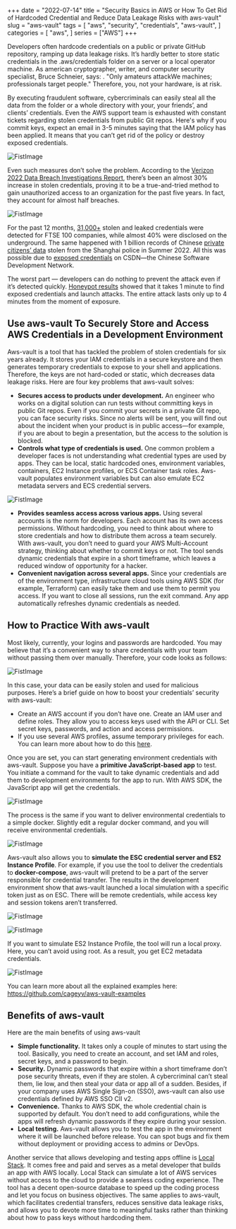 +++
date = "2022-07-14"
title = "Security Basics in AWS or How To Get Rid of Hardcoded Credential and Reduce Data Leakage Risks with aws-vault"
slug = "aws-vault"
tags = [
    "aws",
    "security",
    "credentials",
    "aws-vault",
]
categories = [
    "aws",
]
series = ["AWS"]
+++

Developers often hardcode credentials on a public or private GitHub repository, ramping up data leakage risks. It’s hardly better to store static credentials in the .aws/credentials folder on a server or a local operator machine. As american cryptographer, writer, and computer security specialist, Bruce Schneier, says:  . "Only amateurs attackWe machines; professionals target people." Therefore, you, not your hardware, is at risk. 

By executing fraudulent software, cybercriminals can easily steal all the data from the folder or a whole directory with your, your friends’, and clients’ credentials. Even the AWS support team is exhausted with constant tickets regarding stolen credentials from public Git repos. Here's why if you commit keys, expect an email in 3-5 minutes saying that the IAM policy has been applied. It means that you can’t get rid of the policy or destroy exposed credentials. 

![FistImage](/images/posts/aws_vault/1.webp)

Even such measures don’t solve the problem. According to the [Verizon 2022 Data Breach Investigations Report](https://www.techtarget.com/searchsecurity/news/252520686/Verizon-DBIR-Stolen-credentials-led-to-nearly-50-of-attacks), there’s been an almost 30% increase in stolen credentials, proving it to be a true-and-tried method to gain unauthorized access to an organization for the past five years. In fact, they account for almost half breaches.

![FistImage](/images/posts/aws_vault/2.webp)

For the past 12 months, [31,000+](https://outpost24.com/blog/FTSE-100-compromised-credential-study-2022) stolen and leaked credentials were detected for FTSE 100 companies, while almost 40% were disclosed on the underground. The same happened with 1 billion records of Chinese [private citizens’ data](https://www.reuters.com/world/china/hacker-claims-have-stolen-1-bln-records-chinese-citizens-police-2022-07-04/) stolen from the Shanghai police in Summer 2022. All this was possible due to [exposed credentials](https://twitter.com/cz_binance/status/1543905416748359680) on CSDN—the Chinese Software Development Network. 

The worst part — developers can do nothing to prevent the attack even if it’s detected quickly. [Honeypot results](https://www.comparitech.com/blog/information-security/github-honeypot/) showed that it takes 1 minute to find exposed credentials and launch attacks. The entire attack lasts only up to 4 minutes from the moment of exposure.

## Use aws-vault To Securely Store and Access AWS Credentials in a Development Environment 

Aws-vault is a tool that has tackled the problem of stolen credentials for six years already. It stores your IAM credentials in a secure keystore and then generates temporary credentials to expose to your shell and applications. Therefore, the keys are not hard-coded or static, which decreases data leakage risks. Here are four key problems that aws-vault solves:

- **Secures access to products under development.** An engineer who works on a digital solution can run tests without committing keys in public Git repos. Even if you commit your secrets in a private Git repo, you can face security risks. Since no alerts will be sent, you will find out about the incident when your product is in public access—for example, if you are about to begin a presentation, but the access to the solution is blocked.
- **Controls what type of credentials is used.** One common problem a developer faces is not understanding what credential types are used by apps. They can be local, static hardcoded ones, environment variables, containers, EC2 Instance profiles, or ECS Container task roles. Aws-vault populates environment variables but can also emulate EC2 metadata servers and ECS credential servers. 

![FistImage](/images/posts/aws_vault/3.webp)

- **Provides seamless access across various apps.** Using several accounts is the norm for developers. Each account has its own access permissions. Without hardcoding, you need to think about where to store credentials and how to distribute them across a team securely. With aws-vault, you don’t need to guard your AWS Multi-Account strategy, thinking about whether to commit keys or not. The tool sends dynamic credentials that expire in a short timeframe, which leaves a reduced window of opportunity for a hacker.
- **Convenient navigation across several apps.** Since your credentials are of the environment type, infrastructure cloud tools using AWS SDK (for example, Terraform) can easily take them and use them to permit you access. If you want to close all sessions, run the exit command. Any app automatically refreshes dynamic credentials as needed. 

## How to Practice With aws-vault

Most likely, currently, your logins and passwords are hardcoded. You may believe that it’s a convenient way to share credentials with your team without passing them over manually. Therefore, your code looks as follows:

![FistImage](/images/posts/aws_vault/4.webp)

In this case, your data can be easily stolen and used for malicious purposes. Here’s a brief guide on how to boost your credentials’ security with aws-vault:
- Create an AWS account if you don’t have one. Create an IAM user and define roles. They allow you to access keys used with the API or CLI. Set secret keys, passwords, and action and access permissions.
- If you use several AWS profiles, assume temporary privileges for each. You can learn more about how to do this [here](https://github.com/99designs/aws-vault/blob/master/USAGE.md#using-multiple-profiles). 

Once you are set, you can start generating environment credentials with aws-vault. Suppose you have a **primitive JavaScript-based app** to test. You initiate a command for the vault to take dynamic credentials and add them to development environments for the app to run. With AWS SDK, the JavaScript app will get the credentials. 

![FistImage](/images/posts/aws_vault/5.webp)

The process is the same if you want to deliver environmental credentials to a simple docker. Slightly edit a regular docker command, and you will receive environmental credentials.

![FistImage](/images/posts/aws_vault/6.webp)

Aws-vault also allows you to **simulate the ESC credential server and ES2 Instance Profile**. For example, if you use the tool to deliver the credentials to **docker-compose**, aws-vault will pretend to be a part of the server responsible for credential transfer. The results in the development environment show that aws-vault launched a local simulation with a specific token just as on ESC. There will be remote credentials, while access key and session tokens aren’t transferred. 

![FistImage](/images/posts/aws_vault/7.webp)

![FistImage](/images/posts/aws_vault/8.webp)

If you want to simulate ES2 Instance Profile, the tool will run a local proxy. Here, you can’t avoid using root. As a result, you get EC2 metadata credentials. 

![FistImage](/images/posts/aws_vault/9.webp)

You can learn more about all the explained examples here: https://github.com/cageyv/aws-vault-examples

## Benefits of aws-vault

Here are the main benefits of using aws-vault 
- **Simple functionality.** It takes only a couple of minutes to start using the tool. Basically, you need to create an account, and set IAM and roles, secret keys, and a password to begin.
- **Security.** Dynamic passwords that expire within a short timeframe don’t pose security threats, even if they are stolen. A cybercriminal can’t steal them, lie low, and then steal your data or app all of a sudden. Besides, if your company uses AWS Single Sign-on (SSO), aws-vault can also use credentials defined by AWS SSO ClI v2. 
- **Convenience.** Thanks to AWS SDK, the whole credential chain is supported by default. You don’t need to add configurations, while the apps will refresh dynamic passwords if they expire during your session.
- **Local testing.** Aws-vault allows you to test the app in the environment where it will be launched before release. You can spot bugs and fix them without deployment or providing access to admins or DevOps.

Another service that allows developing and testing apps offline is [Local Stack](https://localstack.cloud). It comes free and paid and serves as a metal developer that builds an app with AWS locally. Local Stack can simulate a lot of AWS services without access to the cloud to provide a seamless coding experience. The tool has a decent open-source database to speed up the coding process and let you focus on business objectives. The same applies to aws-vault, which facilitates credential transfers, reduces sensitive data leakage risks, and allows you to devote more time to meaningful tasks rather than thinking about how to pass keys without hardcoding them.

